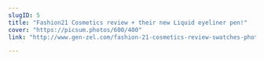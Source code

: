```yaml
---
slugID: 5
title: "Fashion21 Cosmetics review + their new Liquid eyeliner pen!"
cover: "https://picsum.photos/600/400"
link: "http://www.gen-zel.com/fashion-21-cosmetics-review-swatches-photos.html"

---
```


